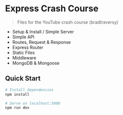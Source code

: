 # Express Crash Course

> Files for the YouTube crash course (bradtraversy)

- Setup & Install / Simple Server
- Simple API
- Routes, Request & Response
- Express Router
- Static Files
- Middleware
- MongoDB & Mongoose

## Quick Start

```bash
# Install dependencies
npm install

# Serve on localhost:5000
npm run dev
```
